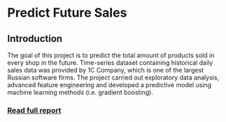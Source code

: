 # Predict Future Sales

## Introduction
The goal of this project is to predict the total amount of products sold in every shop in the future. Time-series dataset containing historical daily sales data was provided by 1C Company, which is one of the largest Russian software firms.
The project carried out exploratory data analysis, advanced feature engineering and developed a predictive model using machine learning methods (i.e. gradient boosting).

### [Read full report](https://github.com/kadyb/predict-future-sales)
